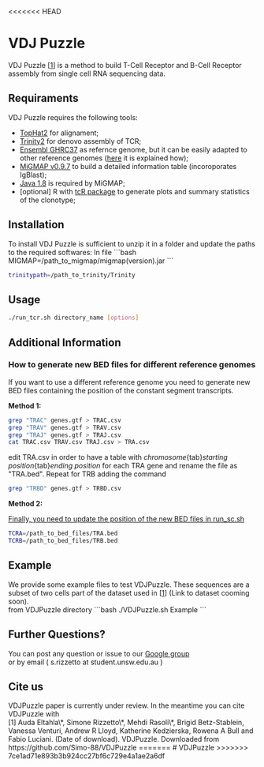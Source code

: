 <<<<<<< HEAD
<h1>VDJ Puzzle</h1>

VDJ Puzzle [<a href="#Ref1">1</a>] is a method to build T-Cell Receptor and B-Cell Receptor assembly from single cell RNA sequencing data.

<h2>Requiraments</h2>
VDJ Puzzle requires the following tools:
<ul>
<li><a href="">TopHat2</a> for alignament;</li>
<li><a href="">Trinity2</a> for denovo assembly of TCR;</li>
<li><a href="">Ensembl GHRC37</a> as refernce genome, but it can be easily adapted to other reference genomes (<a href="#generateBED">here</a> it is explained how);</li>
<li><a href="https://github.com/mikessh/migmap">MiGMAP v0.9.7</a> to build a detailed information table (incoroporates IgBlast);</li>
<li><a href="">Java 1.8</a> is required by MiGMAP;</li>
<li>[optional] R with <a href="">tcR package</a> to generate plots and summary statistics of the clonotype;</li>
</ul>
<h2>Installation</h2>
To install VDJ Puzzle is sufficient to unzip it in a folder and update the paths to the required softwares:
In file 
```bash
MIGMAP=/path_to_migmap/migmap(version).jar
```

```bash
trinitypath=/path_to_trinity/Trinity
```

<h2>Usage</h2>

```bash
./run_tcr.sh directory_name [options]
```

<h2>Additional Information</h2>

<a name="generateBED"></a><h3>How to generate new BED files for different reference genomes</h3>
If you want to use a different reference genome you need to generate new BED files containing the position of the constant segment transcripts.

<b>Method 1:</b>
```bash
grep "TRAC" genes.gtf > TRAC.csv
grep "TRAV" genes.gtf > TRAV.csv
grep "TRAJ" genes.gtf > TRAJ.csv
cat TRAC.csv TRAV.csv TRAJ.csv > TRA.csv
```
edit TRA.csv in order to have a table with <i>chromosome</i>{tab}<i>starting position</i>{tab}<i>ending position</i> for each TRA gene and rename the file as "TRA.bed". Repeat for TRB adding the command
```bash
grep "TRBD" genes.gtf > TRBD.csv
```

<b>Method 2:</b>

<u>Finally, you need to update the position of the new BED files in run_sc.sh</u>
```bash
TCRA=/path_to_bed_files/TRA.bed
TCRB=/path_to_bed_files/TRB.bed
```

<h2>Example</h2>
We provide some example files to test VDJPuzzle. These sequences are a subset of two  cells part of the dataset used in [<a href="#Ref1">1</a>] (Link to dataset cooming soon).<br>
from VDJPuzzle directory
```bash
./VDJPuzzle.sh Example
```

<h2>Further Questions?</h2>
You can post any question or issue to our <a href="https://groups.google.com/forum/#!forum/vdj-puzzle">Google group</a>
<br>
or by email ( s.rizzetto at student.unsw.edu.au )

<h2>Cite us</h2>
VDJPuzzle paper is currently under review. In the meantime you can cite VDJPuzzle with <br>
[<a name="Ref1">1</a>] Auda Eltahla\*, Simone Rizzetto\*, Mehdi Rasoli\*, Brigid Betz-Stablein, Vanessa Venturi, Andrew R Lloyd, Katherine Kedzierska, Rowena A Bull and Fabio Luciani. (Date of download). VDJPuzzle. Downloaded from https://github.com/Simo-88/VDJPuzzle
=======
# VDJPuzzle
>>>>>>> 7ce1ad71e893b3b924cc27bf6c729e4a1ae2a6df
